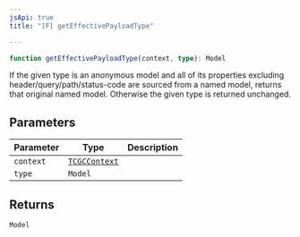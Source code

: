 ```yaml
---
jsApi: true
title: "[F] getEffectivePayloadType"

---
```

```ts
function getEffectivePayloadType(context, type): Model
```

If the given type is an anonymous model and all of its properties excluding
header/query/path/status-code are sourced from a named model, returns that original named model.
Otherwise the given type is returned unchanged.

## Parameters

| Parameter | Type | Description |
| ------ | ------ | ------ |
| `context` | [`TCGCContext`](../interfaces/TCGCContext.md) |  |
| `type` | `Model` |  |

## Returns

`Model`
